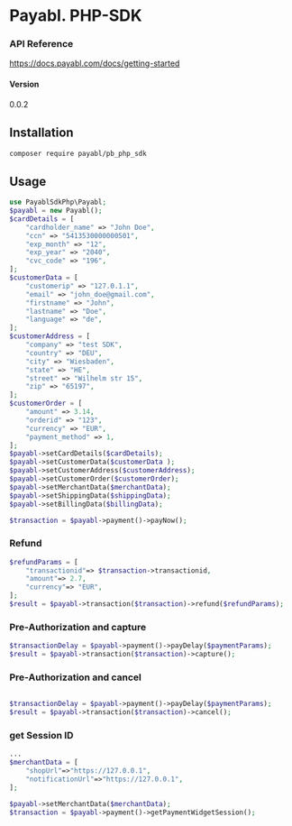# Payabl. PHP-SDK

### API Reference
https://docs.payabl.com/docs/getting-started

#### Version
0.0.2

## Installation
```bash 
composer require payabl/pb_php_sdk
```

## Usage 

```PHP
use PayablSdkPhp\Payabl;
$payabl = new Payabl();
$cardDetails = [
    "cardholder_name" => "John Doe",
    "ccn" => "5413530000000501",
    "exp_month" => "12",
    "exp_year" => "2040",
    "cvc_code" => "196",
];
$customerData = [
    "customerip" => "127.0.1.1",
    "email" => "john_doe@gmail.com",
    "firstname" => "John",
    "lastname" => "Doe",
    "language" => "de",
];
$customerAddress = [
    "company" => "test SDK",
    "country" => "DEU",
    "city" => "Wiesbaden",
    "state" => "HE",
    "street" => "Wilhelm str 15",
    "zip" => "65197",
];
$customerOrder = [
    "amount" => 3.14,
    "orderid" => "123",
    "currency" => "EUR",
    "payment_method" => 1,
];
$payabl->setCardDetails($cardDetails);
$payabl->setCustomerData($customerData );
$payabl->setCustomerAddress($customerAddress);
$payabl->setCustomerOrder($customerOrder);
$payabl->setMerchantData($merchantData);
$payabl->setShippingData($shippingData);
$payabl->setBillingData($billingData);

$transaction = $payabl->payment()->payNow();
```


### Refund
```php
$refundParams = [
    "transactionid"=> $transaction->transactionid,
    "amount"=> 2.7,
    "currency"=> "EUR",
];
$result = $payabl->transaction($transaction)->refund($refundParams);
```

### Pre-Authorization and capture
```php
$transactionDelay = $payabl->payment()->payDelay($paymentParams);
$result = $payabl->transaction($transaction)->capture();
```

### Pre-Authorization and cancel
```php

$transactionDelay = $payabl->payment()->payDelay($paymentParams);
$result = $payabl->transaction($transaction)->cancel();
```


### get Session ID
```PHP
... 
$merchantData = [
    "shopUrl"=>"https://127.0.0.1",
    "notificationUrl"=>"https://127.0.0.1",
];

$payabl->setMerchantData($merchantData);
$transaction = $payabl->payment()->getPaymentWidgetSession();
```